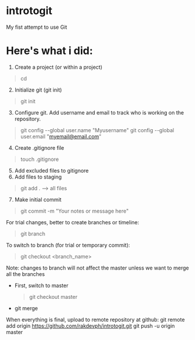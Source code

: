# introtogit
My fist attempt to use Git 


Here's what i did:
=================================================

1. Create a project (or within a project)
> cd <to you project>

2. Initialize git (git init)
> git init

3. Configure git. Add username and email to track who is working on the repository.
> git config --global user.name "Myusername"
> git config --global user.email "myemail@email.com"

4. Create .gitignore file
> touch .gitignore

5. Add excluded files to gitignore
6. Add files to staging
> git add . --> all files

7. Make initial commit
> git commit -m "Your notes or message here"


For trial changes, better to create branches or timeline:
> git  branch <branch name>

To switch to branch (for trial or temporary commit):
> git checkout <branch_name>

Note: changes to branch will not affect the master unless we want to merge all the branches
- First, switch to master
  > git checkout master

- git merge <branch name>

When everything is  final, upload to remote repository at github:
git remote add origin https://github.com/rakdevph/introtogit.git
git push -u origin master
